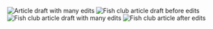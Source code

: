 ![Article draft with many edits](img/edits.png)
![Fish club article draft before edits](img/fishbefore.png)
![Fish club article draft with many edits](img/fishedits.png)
![Fish club article after edits](img/fishafter.png)
